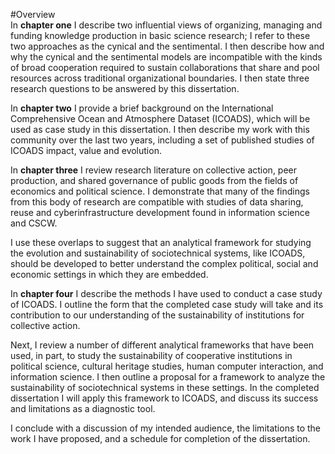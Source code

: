 #Overview
<br>
In **chapter one** I describe two influential views of organizing, managing and funding knowledge production in basic science research; I refer to these two approaches as the cynical and the sentimental. I then describe how and why the cynical and the sentimental models are incompatible with the kinds of broad cooperation required to sustain collaborations that share and pool resources across traditional organizational boundaries. I then state three research questions to be answered by this dissertation.

In **chapter two** I provide a brief background on the International Comprehensive Ocean and Atmosphere Dataset (ICOADS), which will be used as case study in this dissertation. I then describe my work with this community over the last two years, including a set of published studies of ICOADS impact, value and evolution.

In **chapter three** I review research literature on collective action, peer production, and shared governance of public goods from the fields of economics and political science. I demonstrate that many of the findings from this body of research are compatible with studies of data sharing, reuse and cyberinfrastructure development found in information science and CSCW.  

I use these overlaps to suggest that an analytical framework for studying the evolution and sustainability of sociotechnical systems, like ICOADS, should be developed to better understand the complex political, social and economic settings in which they are embedded.

In **chapter four** I describe the methods I have used to conduct a case study of ICOADS. I outline the form that the completed case study will take and its contribution to our understanding of the sustainability of institutions for collective action. 

Next, I review a number of different analytical frameworks that have been used, in part, to study the sustainability of cooperative institutions in political science, cultural heritage studies, human computer interaction, and information science. I then outline a proposal for a framework to analyze the sustainability of sociotechnical systems in these settings. In the completed dissertation I will apply this framework to ICOADS, and discuss its success and limitations as a diagnostic tool.   

I conclude with a discussion of my intended audience, the limitations to the work I have proposed, and a schedule for completion of the dissertation.
